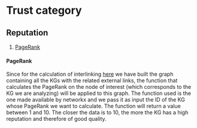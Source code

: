 # Trust category

## Reputation
1. [PageRank](#pagerank)

#### **PageRank**
Since for the calculation of interlinking [here](#interlinking) we have built the graph containing all the KGs with the related external links, the function that calculates the PageRank on the node of interest (which corresponds to the KG we are analyzing) will be applied to this graph. The function used is the one made available by networkx and we pass it as input the ID of the KG whose PageRank we want to calculate. The function will return a value between 1 and 10. The closer the data is to 10, the more the KG has a high reputation and therefore of good quality.